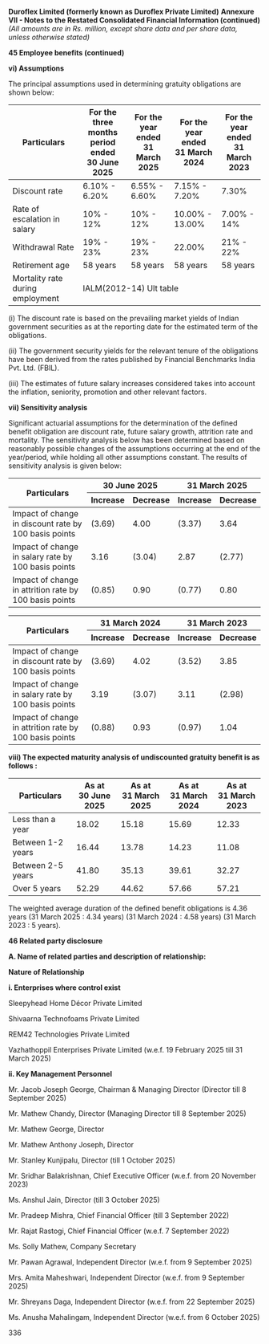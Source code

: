 **Duroflex Limited (formerly known as Duroflex Private Limited)**
**Annexure VII - Notes to the Restated Consolidated Financial Information (continued)**
*(All amounts are in Rs. million, except share data and per share data, unless otherwise stated)*

**45 Employee benefits (continued)**

**vi) Assumptions**

The principal assumptions used in determining gratuity obligations are shown below:

<table><thead><tr><th>Particulars</th><th>For the three months<br>period ended<br>30 June 2025</th><th>For the year ended<br>31 March 2025</th><th>For the year ended<br>31 March 2024</th><th>For the year ended<br>31 March 2023</th></tr></thead><tbody><tr><td>Discount rate</td><td>6.10% - 6.20%</td><td>6.55% - 6.60%</td><td>7.15% - 7.20%</td><td>7.30%</td></tr><tr><td>Rate of escalation in salary</td><td>10% - 12%</td><td>10% - 12%</td><td>10.00% - 13.00%</td><td>7.00% - 14%</td></tr><tr><td>Withdrawal Rate</td><td>19% - 23%</td><td>19% - 23%</td><td>22.00%</td><td>21% - 22%</td></tr><tr><td>Retirement age</td><td>58 years</td><td>58 years</td><td>58 years</td><td>58 years</td></tr><tr><td>Mortality rate during employment</td><td colspan="4">IALM(2012-14) Ult table</td></tr></tbody></table>

(i) The discount rate is based on the prevailing market yields of Indian government securities as at the reporting date for the estimated term of the obligations.

(ii) The government security yields for the relevant tenure of the obligations have been derived from the rates published by Financial Benchmarks India Pvt. Ltd. (FBIL).

(iii) The estimates of future salary increases considered takes into account the inflation, seniority, promotion and other relevant factors.

**vii) Sensitivity analysis**

Significant actuarial assumptions for the determination of the defined benefit obligation are discount rate, future salary growth, attrition rate and mortality. The sensitivity analysis below has been determined based on reasonably possible changes of the assumptions occurring at the end of the year/period, while holding all other assumptions constant. The results of sensitivity analysis is given below:

<table><thead><tr><th rowspan="2">Particulars</th><th colspan="2">30 June 2025</th><th colspan="2">31 March 2025</th></tr><tr><th>Increase</th><th>Decrease</th><th>Increase</th><th>Decrease</th></tr></thead><tbody><tr><td>Impact of change in discount rate by 100 basis points</td><td>(3.69)</td><td>4.00</td><td>(3.37)</td><td>3.64</td></tr><tr><td>Impact of change in salary rate by 100 basis points</td><td>3.16</td><td>(3.04)</td><td>2.87</td><td>(2.77)</td></tr><tr><td>Impact of change in attrition rate by 100 basis points</td><td>(0.85)</td><td>0.90</td><td>(0.77)</td><td>0.80</td></tr></tbody></table>

<table><thead><tr><th rowspan="2">Particulars</th><th colspan="2">31 March 2024</th><th colspan="2">31 March 2023</th></tr><tr><th>Increase</th><th>Decrease</th><th>Increase</th><th>Decrease</th></tr></thead><tbody><tr><td>Impact of change in discount rate by 100 basis points</td><td>(3.69)</td><td>4.02</td><td>(3.52)</td><td>3.85</td></tr><tr><td>Impact of change in salary rate by 100 basis points</td><td>3.19</td><td>(3.07)</td><td>3.11</td><td>(2.98)</td></tr><tr><td>Impact of change in attrition rate by 100 basis points</td><td>(0.88)</td><td>0.93</td><td>(0.97)</td><td>1.04</td></tr></tbody></table>

**viii) The expected maturity analysis of undiscounted gratuity benefit is as follows :**

<table><thead><tr><th>Particulars</th><th>As at<br>30 June 2025</th><th>As at<br>31 March 2025</th><th>As at<br>31 March 2024</th><th>As at<br>31 March 2023</th></tr></thead><tbody><tr><td>Less than a year</td><td>18.02</td><td>15.18</td><td>15.69</td><td>12.33</td></tr><tr><td>Between 1-2 years</td><td>16.44</td><td>13.78</td><td>14.23</td><td>11.08</td></tr><tr><td>Between 2-5 years</td><td>41.80</td><td>35.13</td><td>39.61</td><td>32.27</td></tr><tr><td>Over 5 years</td><td>52.29</td><td>44.62</td><td>57.66</td><td>57.21</td></tr></tbody></table>

The weighted average duration of the defined benefit obligations is 4.36 years (31 March 2025 : 4.34 years) (31 March 2024 : 4.58 years) (31 March 2023 : 5 years).

**46 Related party disclosure**

**A. Name of related parties and description of relationship:**

**Nature of Relationship**

**i. Enterprises where control exist**

Sleepyhead Home Décor Private Limited

Shivaarna Technofoams Private Limited

REM42 Technologies Private Limited

Vazhathoppil Enterprises Private Limited (w.e.f. 19 February 2025 till 31 March 2025)

**ii. Key Management Personnel**

Mr. Jacob Joseph George, Chairman & Managing Director (Director till 8 September 2025)

Mr. Mathew Chandy, Director (Managing Director till 8 September 2025)

Mr. Mathew George, Director

Mr. Mathew Anthony Joseph, Director

Mr. Stanley Kunjipalu, Director (till 1 October 2025)

Mr. Sridhar Balakrishnan, Chief Executive Officer (w.e.f. from 20 November 2023)

Ms. Anshul Jain, Director (till 3 October 2025)

Mr. Pradeep Mishra, Chief Financial Officer (till 3 September 2022)

Mr. Rajat Rastogi, Chief Financial Officer (w.e.f. 7 September 2022)

Ms. Solly Mathew, Company Secretary

Mr. Pawan Agrawal, Independent Director (w.e.f. from 9 September 2025)

Mrs. Amita Maheshwari, Independent Director (w.e.f. from 9 September 2025)

Mr. Shreyans Daga, Independent Director (w.e.f. from 22 September 2025)

Ms. Anusha Mahalingam, Independent Director (w.e.f. from 6 October 2025)

336